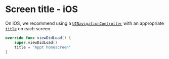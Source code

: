 # Screen title - iOS

On iOS, we recommend using a [`UINavigationController`](https://developer.apple.com/documentation/uikit/uinavigationcontroller) with an appropriate [`title`](https://developer.apple.com/documentation/uikit/uiviewcontroller/1621364-title) on each screen.

```swift
override func viewDidLoad() {
    super.viewDidLoad()
    title = "Appt homescreen"
}
```
